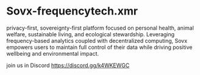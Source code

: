 # Sovx-frequencytech.xmr
privacy-first, sovereignty-first platform focused on personal health, animal welfare, sustainable living, and ecological stewardship. Leveraging frequency-based analytics coupled with decentralized computing, Sovx empowers users to maintain full control of their data while driving positive wellbeing and environmental impact.

join us in Discord 
https://discord.gg/k4WKEWGC
